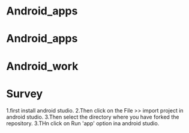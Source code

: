 # Android_apps
# Android_apps
# Android_work
# Survey
1.first install android studio.
2.Then click on the File >> import project in android studio.
3.Then select the directory where you have forked the repository.
3.THn click on Run 'app' option ina android studio.

